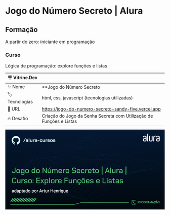 # Jogo do Número Secreto | Alura

## Formação
A partir do zero: iniciante em programação

### Curso
Lógica de programação: explore funções e listas

| :placard: Vitrine.Dev |     |
| -------------  | --- |
| :sparkles: Nome        | **Jogo do Número Secreto | Alura**
| :label: Tecnologias | html, css, javascript (tecnologias utilizadas)
| :rocket: URL         | https://jogo-do-numero-secreto-sandy-five.vercel.app
| :fire: Desafio     | Criação do Jogo da Senha Secreta com Utilização de Funções e Listas

<!-- Inserir imagem com a #vitrinedev ao final do link -->
![](https://github.com/arturhsilva/JogoDoNumeroSecreto/blob/main/LogicaDeProgramacao-explore-funcoes-e-listas.png?text=capa-do-projeto#vitrinedev)
